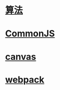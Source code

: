 # [算法](https://github.com/wfatec/notebook/tree/master/arithmetic)
# [CommonJS](https://github.com/wfatec/notebook/tree/master/CommonJS)
# [canvas](https://github.com/wfatec/notebook/tree/master/canvas)
# [webpack](https://github.com/wfatec/notebook/tree/master/webpack)
